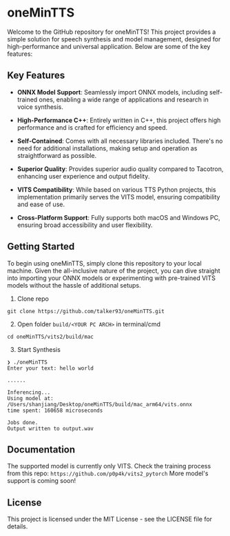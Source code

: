 # oneMinTTS
Welcome to the GitHub repository for oneMinTTS! This project provides a simple solution for speech synthesis and model management, designed for high-performance and universal application. Below are some of the key features:

## Key Features

- **ONNX Model Support**: Seamlessly import ONNX models, including self-trained ones, enabling a wide range of applications and research in voice synthesis.

- **High-Performance C++**: Entirely written in C++, this project offers high performance and is crafted for efficiency and speed.

- **Self-Contained**: Comes with all necessary libraries included. There's no need for additional installations, making setup and operation as straightforward as possible.

- **Superior Quality**: Provides superior audio quality compared to Tacotron, enhancing user experience and output fidelity.

- **VITS Compatibility**: While based on various TTS Python projects, this implementation primarily serves the VITS model, ensuring compatibility and ease of use.

- **Cross-Platform Support**: Fully supports both macOS and Windows PC, ensuring broad accessibility and user flexibility.

## Getting Started

To begin using oneMinTTS, simply clone this repository to your local machine. Given the all-inclusive nature of the project, you can dive straight into importing your ONNX models or experimenting with pre-trained VITS models without the hassle of additional setups.

1. Clone repo
```
git clone https://github.com/talker93/oneMinTTS.git
```
2. Open folder `build/<YOUR PC ARCH>` in terminal/cmd
```
cd oneMinTTS/vits2/build/mac
```
3. Start Synthesis
```
❯ ./oneMinTTS
Enter your text: hello world

......

Inferencing...
Using model at: /Users/shanjiang/Desktop/oneMinTTS/build/mac_arm64/vits.onnx
time spent: 160658 microseconds

Jobs done.
Output written to output.wav
```

## Documentation
The supported model is currently only VITS.
Check the training process from this repo: `https://github.com/p0p4k/vits2_pytorch`
More model's support is coming soon!

<!-- ## Contributing
We welcome contributions and suggestions! Please refer to the Contributing Guidelines for more information. -->

## License
This project is licensed under the MIT License - see the LICENSE file for details.
